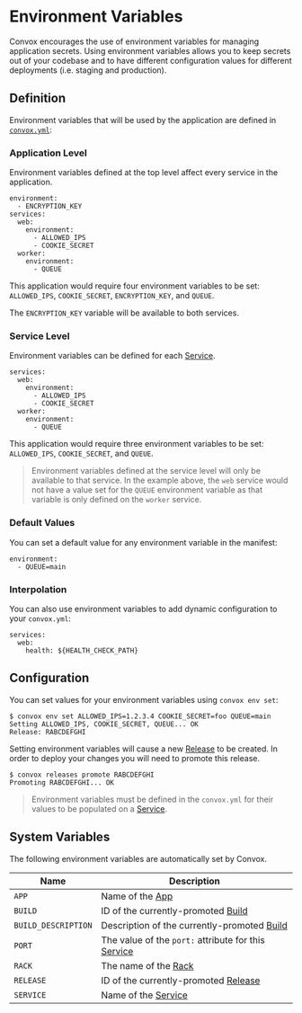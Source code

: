 # Environment Variables

Convox encourages the use of environment variables for managing application secrets. Using environment
variables allows you to keep secrets out of your codebase and to have different configuration values
for different deployments (i.e. staging and production).

## Definition

Environment variables that will be used by the application are defined in [`convox.yml`](convox-yml.md):

### Application Level

Environment variables defined at the top level affect every service in the application.

    environment:
      - ENCRYPTION_KEY
    services:
      web:
        environment:
          - ALLOWED_IPS
          - COOKIE_SECRET
      worker:
        environment:
          - QUEUE

This application would require four environment variables to be set: `ALLOWED_IPS`, `COOKIE_SECRET`, `ENCRYPTION_KEY`, and `QUEUE`.

The `ENCRYPTION_KEY` variable will be available to both services.

### Service Level

Environment variables can be defined for each [Service](../reference/primitives/app/service.md).

    services:
      web:
        environment:
          - ALLOWED_IPS
          - COOKIE_SECRET
      worker:
        environment:
          - QUEUE

This application would require three environment variables to be set: `ALLOWED_IPS`, `COOKIE_SECRET`, and `QUEUE`.

> Environment variables defined at the service level will only be available to that service. In the example above,
> the `web` service would not have a value set for the `QUEUE` environment variable as that variable is only defined
> on the `worker` service.


### Default Values

You can set a default value for any environment variable in the manifest:

    environment:
      - QUEUE=main

### Interpolation

You can also use environment variables to add dynamic configuration to your `convox.yml`:

    services:
      web:
        health: ${HEALTH_CHECK_PATH}

## Configuration

You can set values for your environment variables using `convox env set`:

    $ convox env set ALLOWED_IPS=1.2.3.4 COOKIE_SECRET=foo QUEUE=main
    Setting ALLOWED_IPS, COOKIE_SECRET, QUEUE... OK
    Release: RABCDEFGHI

Setting environment variables will cause a new [Release](../reference/primitives/app/release.md) to be created. In order to deploy
your changes you will need to promote this release.

    $ convox releases promote RABCDEFGHI
    Promoting RABCDEFGHI... OK

> Environment variables must be defined in the `convox.yml` for their values to be populated on a
> [Service](../reference/primitives/app/service.md).

## System Variables

The following environment variables are automatically set by Convox.

| Name                | Description                                                                                   |
| ------------------- | --------------------------------------------------------------------------------------------- |
| `APP`               | Name of the [App](../reference/primitives/app)                                                |
| `BUILD`             | ID of the currently-promoted [Build](../reference/primitives/app/build.md)                    |
| `BUILD_DESCRIPTION` | Description of the currently-promoted [Build](../reference/primitives/app/build.md)           |
| `PORT`              | The value of the `port:` attribute for this [Service](../reference/primitives/app/service.md) |
| `RACK`              | The name of the [Rack](../reference/primitives/rack)                                       |
| `RELEASE`           | ID of the currently-promoted [Release](../reference/primitives/app/release.md)                |
| `SERVICE`           | Name of the [Service](../reference/primitives/app/service.md)                                 |
